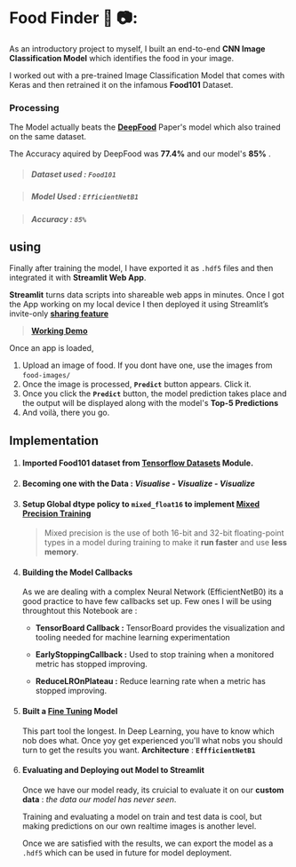 # Food Finder :hamburger: 📷:

As an introductory project to myself, I built an end-to-end **CNN Image Classification Model** which identifies the food in your image. 

I worked out with a pre-trained Image Classification Model that comes with Keras and then retrained it on the infamous **Food101** Dataset.

### Processing 

The Model actually beats the [**DeepFood**](https://arxiv.org/pdf/1606.05675.pdf) Paper's model which also trained on the same dataset.

The Accuracy aquired by DeepFood was **77.4%** and our model's **85%** .

> ##### **Dataset used :**  **`Food101`**

> ##### **Model Used :** **`EfficientNetB1`**

> ##### **Accuracy :** **`85%`**

## using

Finally after training the model, I have exported it as `.hdf5` files and then integrated it with **Streamlit Web App**. 

**Streamlit** turns data scripts into shareable web apps in minutes. 
Once I got the App working on my local device I then deployed it using Streamlit’s invite-only **[sharing feature](https://streamlit.io/sharing)**


> **[Working Demo](https://share.streamlit.io/adityaraj3644/food-pred/main/food-vision/app.py)**

Once an app is loaded, 

1. Upload an image of food. If you dont have one, use the images from `food-images/`
2. Once the image is processed, **`Predict`** button appears. Click it.
3. Once you click the **`Predict`** button, the model prediction takes place and the output will be displayed along with the model's **Top-5 Predictions**
4. And voilà, there you go.


## Implementation


1. #### Imported Food101 dataset from **[Tensorflow Datasets](https://www.tensorflow.org/datasets)** Module.

2. #### Becoming one with the Data : *Visualise - Visualize - Visualize*

3. #### Setup Global dtype policy to **`mixed_float16`** to implement [**Mixed Precision Training**](https://www.tensorflow.org/guide/mixed_precision)

   > Mixed precision is the use of both 16-bit and 32-bit floating-point types in a model during training to make it **run faster** and use **less memory**.

4. #### Building the Model Callbacks 

   As we are dealing with a complex Neural Network (EfficientNetB0) its a good practice to have few callbacks set up. Few ones I will be using throughtout this Notebook are :

   - **TensorBoard Callback :** TensorBoard provides the visualization and tooling needed for machine learning experimentation

   - **EarlyStoppingCallback :** Used to stop training when a monitored metric has stopped improving.

   - **ReduceLROnPlateau :** Reduce learning rate when a metric has stopped improving.


5. #### Built a  [Fine Tuning](https://www.tensorflow.org/tutorials/images/transfer_learning)  Model

   This part tool the longest. In Deep Learning, you have to know which nob does what. Once yoy get experienced you'll what nobs you should turn to get the results you want. 
   **Architecture** : **`EffficientNetB1`**
   

6. #### Evaluating and Deploying out Model to Streamlit

   Once we have our model ready, its cruicial to evaluate it on our **custom data** : *the data our model has never seen*.

   Training and evaluating a model on train and test data is cool, but making predictions on our own realtime images is another level.

   Once we are satisfied with the results, we can export the model as a `.hdf5`  which can be used in future for model deployment.



